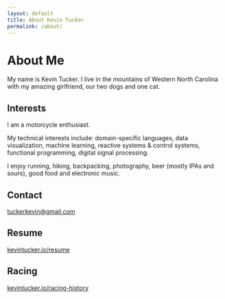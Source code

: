 ```yaml
---
layout: default
title: About Kevin Tucker
permalink: /about/
---
```


# About Me

My name is Kevin Tucker. I live in the mountains of Western North Carolina with my amazing girlfriend, our two dogs and one cat.

## Interests

I am a motorcycle enthusiast.

My technical interests include: domain-specific languages, data visualization, machine learning, reactive systems & control systems, functional programming, digital signal processing.

I enjoy running, hiking, backpacking, photography, beer (mostly IPAs and sours), good food and electronic music.

## Contact

[<i class="fa fa-envelope-o"></i> tuckerkevin@gmail.com](mailto:tuckerkevin@gmail.com)

## Resume

[<i class="fa fa-file-text-o"></i> kevintucker.io/resume](/resume)

## Racing

[<i class="fa fa-file-text-o"></i> kevintucker.io/racing-history](/racing-history)
